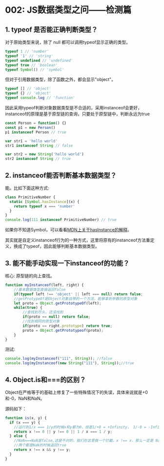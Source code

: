 # 002: JS数据类型之问——检测篇

## 1. typeof 是否能正确判断类型？

对于原始类型来说，除了 null 都可以调用typeof显示正确的类型。
```js
typeof 1 // 'number'
typeof '1' // 'string'
typeof undefined // 'undefined'
typeof true // 'boolean'
typeof Symbol() // 'symbol'
```

但对于引用数据类型，除了函数之外，都会显示"object"。
```js
typeof [] // 'object'
typeof {} // 'object'
typeof console.log // 'function'
```
因此采用typeof判断对象数据类型是不合适的，采用instanceof会更好，instanceof的原理是基于原型链的查询，只要处于原型链中，判断永远为true
```js
const Person = function() {}
const p1 = new Person()
p1 instanceof Person // true

var str1 = 'hello world'
str1 instanceof String // false

var str2 = new String('hello world')
str2 instanceof String // true
```

## 2. instanceof能否判断基本数据类型？

能。比如下面这种方式:
```js
class PrimitiveNumber {
  static [Symbol.hasInstance](x) {
    return typeof x === 'number'
  }
}
console.log(111 instanceof PrimitiveNumber) // true
```
如果你不知道Symbol，可以看看[MDN上关于hasInstance的解释](https://developer.mozilla.org/zh-CN/docs/Web/JavaScript/Reference/Global_Objects/Symbol/hasInstance)。

其实就是自定义instanceof行为的一种方式，这里将原有的instanceof方法重定义，换成了typeof，因此能够判断基本数据类型。

## 3. 能不能手动实现一下instanceof的功能？

核心: 原型链的向上查找。
```js
function myInstanceof(left, right) {
    //基本数据类型直接返回false
    if(typeof left !== 'object' || left === null) return false;
    //getProtypeOf是Object对象自带的一个方法，能够拿到参数的原型对象
    let proto = Object.getPrototypeOf(left);
    while(true) {
        //查找到尽头，还没找到
        if(proto == null) return false;
        //找到相同的原型对象
        if(proto == right.prototype) return true;
        proto = Object.getPrototypeof(proto);
    }
}
```
测试:
```js
console.log(myInstanceof("111", String)); //false
console.log(myInstanceof(new String("111"), String));//true
```

## 4. Object.is和===的区别？
Object在严格等于的基础上修复了一些特殊情况下的失误，具体来说就是+0和-0，NaN和NaN。

源码如下：
```js
function is(x, y) {
  if (x === y) {
    //运行到1/x === 1/y的时候x和y都为0，但是1/+0 = +Infinity， 1/-0 = -Infinity, 是不一样的
    return x !== 0 || y !== 0 || 1 / x === 1 / y;
  } else {
    //NaN===NaN是false,这是不对的，我们在这里做一个拦截，x !== x，那么一定是 NaN, y 同理
    //两个都是NaN的时候返回true
    return x !== x && y !== y;
  }
}
```